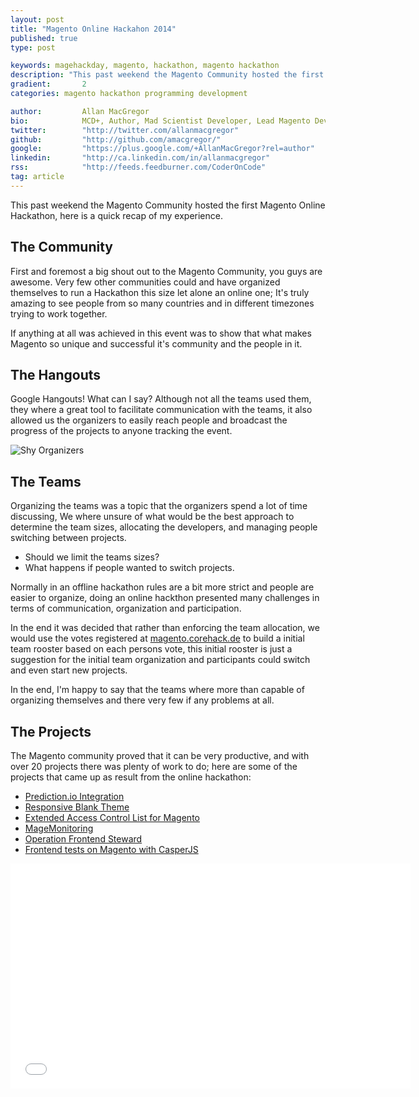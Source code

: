 ```yaml
---
layout: post
title: "Magento Online Hackahon 2014"
published: true
type: post

keywords: magehackday, magento, hackathon, magento hackathon
description: "This past weekend the Magento Community hosted the first Magento Online Hackathon, here is a quick recap of my experience."
gradient: 		2
categories: magento hackathon programming development

author: 		Allan MacGregor
bio: 			MCD+, Author, Mad Scientist Developer, Lead Magento Developer @demacmedia.
twitter: 		"http://twitter.com/allanmacgregor"
github: 		"http://github.com/amacgregor/"
google: 		"https://plus.google.com/+AllanMacGregor?rel=author"
linkedin: 		"http://ca.linkedin.com/in/allanmacgregor"
rss: 			"http://feeds.feedburner.com/CoderOnCode"
tag: article
---
```


This past weekend the Magento Community hosted the first Magento Online Hackathon, here is a quick recap of my experience.




## The Community

First and foremost a big shout out to the Magento Community, you guys are awesome. Very few other communities could and have organized themselves to run a Hackathon this size let alone an online one; It's truly amazing to see people from so many countries and in different timezones trying to work together.

If anything at all was achieved in this event was to show that what makes Magento so unique and successful it's community and the people in it.


## The Hangouts

Google Hangouts! What can I say? Although not all the teams used them, they where a great tool to facilitate communication with the teams, it also allowed us the organizers to easily reach people and broadcast the progress of the projects to anyone tracking the event.

<!-- Insert Vinai's picture covering his eyes -->

![Shy Organizers](https://pbs.twimg.com/media/BfQCyAaCAAA8fF7.jpg)

## The Teams

Organizing the teams was a topic that the organizers spend a lot of time discussing, We where unsure of what would be the best approach to determine the team sizes, allocating the developers, and managing people switching between projects.

- Should we limit the teams sizes?
- What happens if people wanted to switch projects.

Normally in an offline hackathon rules are a bit more strict and people are easier to organize, doing an online hackthon presented many challenges in terms of communication, organization and participation.

In the end it was decided that rather than enforcing the team allocation, we would use the votes registered at [magento.corehack.de](magento.corehack.de) to build a initial team rooster based on each persons vote, this initial rooster is just a suggestion for the initial team organization and participants could switch and even start new projects.

In the end, I'm happy to say that the teams where more than capable of organizing themselves and there very few if any problems at all.


## The Projects

The Magento community proved that it can be very productive, and with over 20 projects there was plenty of work to do; here are some of the projects that came up as result from the online hackathon:

- [Prediction.io Integration](https://github.com/magento-hackathon/Implement-Module-for-prediction.io)
- [Responsive Blank Theme](https://github.com/tim-bezhashvyly/rank)
- [Extended Access Control List for Magento](https://github.com/magento-hackathon/Loewenstark_Acl)
- [MageMonitoring](https://github.com/magento-hackathon/Hackathon_MageMonitoring)
- [Operation Frontend Steward](https://github.com/magento-hackathon/operation-frontend-steward)
- [Frontend tests on Magento with CasperJS](https://github.com/magento-hackathon/hackathon-casperjs)

<!-- Add list of the projects and progress, with commit history too -->

<iframe width="640" height="360" src="//www.youtube.com/embed/o7Vgc8RgzLw?feature=player_embedded" frameborder="0" allowfullscreen></iframe>
